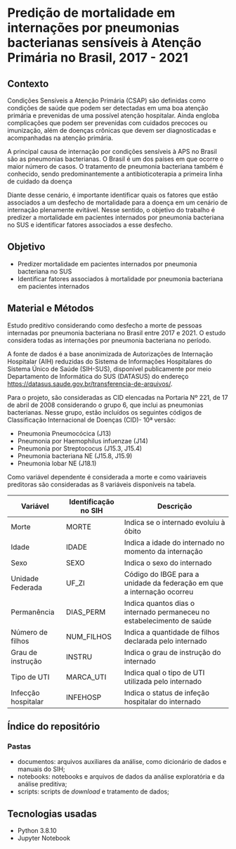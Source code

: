 # Predição de mortalidade em internações por pneumonias bacterianas sensíveis à Atenção Primária no Brasil, 2017 - 2021

## Contexto 

Condições Sensíveis a Atenção Primária (CSAP) são definidas como condições de saúde que podem ser detectadas em uma boa atenção primária e prevenidas de uma possível atenção hospitalar. Ainda engloba complicações que podem ser prevenidas com cuidados precoces ou imunização, além de doenças crônicas que devem ser diagnosticadas e acompanhadas na atenção primária. 

A principal causa de internação por condições sensíveis à APS no Brasil são as pneumonias bacterianas. O Brasil é um dos países em que ocorre o maior número de casos. O tratamento de pneumonia bacteriana também é conhecido, sendo predominantemente a antibioticoterapia a primeira linha de cuidado da doença

Diante desse cenário, é importante identificar quais os fatores que estão associados a um desfecho de mortalidade para a doença em um cenário de internação plenamente evitável. Nesse sentido, o objetivo do trabalho é predizer a mortalidade em pacientes internados por pneumonia bacteriana no SUS e identificar fatores associados a esse desfecho.

## Objetivo 

 - Predizer mortalidade em pacientes internados por pneumonia bacteriana no SUS 
 - Identificar fatores associados à mortalidade por pneumonia bacteriana em pacientes internados 

## Material e Métodos

Estudo preditivo considerando como desfecho a morte de pessoas internadas por pneumonia bacteriana no Brasil entre 2017 e 2021. O estudo considera todas as internações por pneumonia bacteriana no período. 

A fonte de dados é a base anonimizada de Autorizações de Internação Hospitalar (AIH) reduzidas do Sistema de Informações Hospitalares do Sistema Único de Saúde (SIH-SUS), disponível publicamente por meio Departamento de Informática do SUS (DATASUS) do endereço <https://datasus.saude.gov.br/transferencia-de-arquivos/>. 

Para o projeto, são consideradas as CID elencadas na Portaria Nº 221, de 17 de abril de 2008 considerando o grupo 6, que inclui as pneumonias bacterianas. Nesse grupo, estão incluídos os seguintes códigos de Classificação Internacional de Doenças (CID)- 10ª versão: 

- 	Pneumonia Pneumocócica (J13)
- 	Pneumonia por Haemophilus infuenzae (J14)
- 	Pneumonia por Streptococus (J15.3, J15.4)
-	Pneumonia bacteriana NE (J15.8, J15.9)
-	Pneumonia lobar NE (J18.1)

Como variável dependente é considerada a morte e como vaáriaveis preditoras são consideradas as 8 variáveis disponíveis na tabela.

|Variável |Identificação no SIH| Descrição| 
|---------|--------------------|----------|
|Morte|MORTE   |Indica se o internado evoluiu à óbito|
|Idade  |IDADE      |Indica a idade do internado no momento da internação |
|Sexo  |SEXO      |Indica o sexo do internado |
|Unidade Federada  |UF_ZI      |Código do IBGE para a unidade da federação em que a internação ocorreu |
|Permanência   |DIAS_PERM      |Indica quantos dias o internado permaneceu no estabelecimento de saúde |
|Número de filhos  |NUM_FILHOS      |Indica a quantidade de filhos declarada pelo internado |
|Grau de instrução  |INSTRU      |Indica o grau de instrução do internado |
|Tipo de UTI  |MARCA_UTI      |Indica qual o tipo de UTI utilizada pelo internado |
|Infecção hospitalar  |INFEHOSP     |Indica o status de infeção hospitalar do internado |

## Índice do repositório

### Pastas

- documentos: arquivos auxiliares da análise, como dicionário de dados e manuais do SIH;
- notebooks: notebooks e arquivos de dados da análise exploratória e da análise preditiva;
- scripts: scripts de *download* e tratamento de dados;

## Tecnologias usadas

- Python 3.8.10
- Jupyter Notebook
